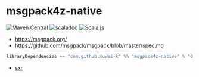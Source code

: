 # msgpack4z-native

[![Maven Central](https://maven-badges.herokuapp.com/maven-central/com.github.xuwei-k/msgpack4z-native_2.12/badge.svg)](https://maven-badges.herokuapp.com/maven-central/com.github.xuwei-k/msgpack4z-native_2.12)
[![scaladoc](https://javadoc-badge.appspot.com/com.github.xuwei-k/msgpack4z-native_2.12.svg?label=scaladoc)](https://javadoc-badge.appspot.com/com.github.xuwei-k/msgpack4z-native_2.12/msgpack4z/index.html?javadocio=true)
[![Scala.js](https://www.scala-js.org/assets/badges/scalajs-1.0.0.svg)](https://www.scala-js.org)

- <https://msgpack.org/>
- <https://github.com/msgpack/msgpack/blob/master/spec.md>

```scala
libraryDependencies += "com.github.xuwei-k" %% "msgpack4z-native" % "0.3.7"
```

- [sxr](https://oss.sonatype.org/service/local/repositories/releases/archive/com/github/xuwei-k/msgpack4z-native_2.11/0.3.7/msgpack4z-native_2.11-0.3.7-sxr.jar/!/index.html)
